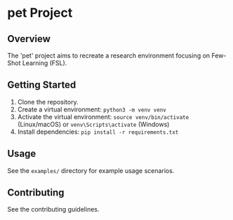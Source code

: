 # pet Project

## Overview

The 'pet' project aims to recreate a research environment focusing on Few-Shot Learning (FSL).

## Getting Started

1.  Clone the repository.
2.  Create a virtual environment: `python3 -m venv venv`
3.  Activate the virtual environment: `source venv/bin/activate` (Linux/macOS) or `venv\Scripts\activate` (Windows)
4.  Install dependencies: `pip install -r requirements.txt`

## Usage

See the `examples/` directory for example usage scenarios.

## Contributing

See the contributing guidelines.
